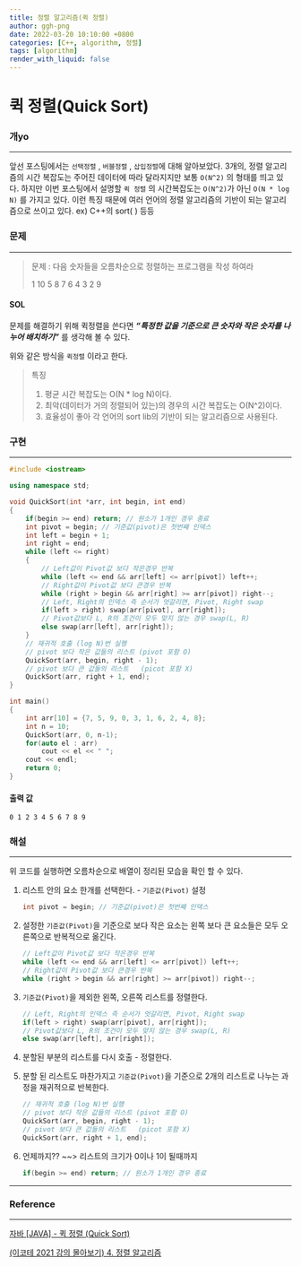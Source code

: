 ```yaml
---
title: 정렬 알고리즘(퀵 정렬)
author: ggh-png
date: 2022-03-20 10:10:00 +0800
categories: [C++, algorithm, 정렬]
tags: [algorithm]
render_with_liquid: false
---
```




# 퀵 정렬(Quick Sort)

### 개yo

---

앞선 포스팅에서는  `선택정렬` , `버블정렬` , `삽입정렬`에 대해 알아보았다. 3개의, 정렬 알고리즘의 시간 복잡도는 주어진 데이터에 따라 달라지지만 보통 `O(N^2)` 의 형태를 띄고 있다. 하지만 이번 포스팅에서 설명할 `퀵 정렬`  의 시간복잡도는 `O(N^2)`가 아닌 `O(N * log N)` 를 가지고 있다. 이런 특징 때문에 여러 언어의 정렬 알고리즘의 기반이 되는 알고리즘으로 쓰이고 있다. ex) C++의  sort( ) 등등

### 문제

---

> 문제 : 다음 숫자들을 오름차순으로 정렬하는 프로그램을 작성 하여라
> 
> 
> 1 10 5 8 7 6 4 3 2 9 
> 

#### SOL  

문제를 해결하기 위해 퀵정렬을 쓴다면 ***“특정한 값을 기준으로 큰 숫자와 작은 숫자를 나누어 배치하기”***  를 생각해 볼 수 있다. 

위와 같은 방식을 `퀵정렬` 이라고 한다.

   

> 특징
> 
> 1. 평균 시간 복잡도는 O(N * log N)이다.   
> 2. 최악(데이터가 거의 정렬되어 있는)의 경우의 시간 복잡도는 O(N^2)이다. 
> 3. 효율성이 좋아  각 언어의 sort lib의 기반이 되는 알고리즘으로 사용된다. 

### 구현

---

```cpp
#include <iostream>

using namespace std; 

void QuickSort(int *arr, int begin, int end)
{
    if(begin >= end) return; // 원소가 1개인 경우 종료
    int pivot = begin; // 기준값(pivot)은 첫번째 인덱스 
    int left = begin + 1;
    int right = end;
    while (left <= right)
    {
        // Left값이 Pivot값 보다 작은경우 반복
        while (left <= end && arr[left] <= arr[pivot]) left++;
        // Right값이 Pivot값 보다 큰경우 반복
        while (right > begin && arr[right] >= arr[pivot]) right--; 
        // Left, Right의 인덱스 즉 순서가 엇갈리면, Pivot, Right swap
        if(left > right) swap(arr[pivot], arr[right]);
        // Pivot값보다 L, R의 조건이 모두 맞지 않는 경우 swap(L, R)
        else swap(arr[left], arr[right]);
    }
    // 재귀적 호출 (log N)번 실행
    // pivot 보다 작은 값들의 리스트 (pivot 포함 O)
    QuickSort(arr, begin, right - 1); 
    // pivot 보다 큰 값들의 리스트   (picot 포함 X)
    QuickSort(arr, right + 1, end);
}

int main()
{
    int arr[10] = {7, 5, 9, 0, 3, 1, 6, 2, 4, 8};
    int n = 10;
    QuickSort(arr, 0, n-1);
    for(auto el : arr)
        cout << el << " ";
    cout << endl;
    return 0;
}
```

#### 출력 값

```
0 1 2 3 4 5 6 7 8 9 
```

### 해설

---

위 코드를 실행하면 오름차순으로 배열이 정리된 모습을 확인 할 수 있다. 

1. 리스트 안의 요소 한개를 선택한다. - `기준값(Pivot)` 설정 
    
    ```cpp
    int pivot = begin; // 기준값(pivot)은 첫번째 인덱스 
    ```
    
2. 설정한 `기준값(Pivot)`을 기준으로 보다 작은 요소는 왼쪽 보다 큰 요소들은 모두 오른쪽으로 반복적으로 옮긴다.
    
    ```cpp
    // Left값이 Pivot값 보다 작은경우 반복
    while (left <= end && arr[left] <= arr[pivot]) left++;
    // Right값이 Pivot값 보다 큰경우 반복
    while (right > begin && arr[right] >= arr[pivot]) right--; 
    ```
    
     
    
3.  `기준값(Pivot)`을 제외한 왼쪽, 오른쪽 리스트를 정렬한다. 
    
    ```cpp
    // Left, Right의 인덱스 즉 순서가 엇갈리면, Pivot, Right swap
    if(left > right) swap(arr[pivot], arr[right]);
    // Pivot값보다 L, R의 조건이 모두 맞지 않는 경우 swap(L, R)
    else swap(arr[left], arr[right]);
    ```
    
4. 분할된 부분의 리스트를 다시 호출 - 정렬한다. 
5. 분할 된 리스트도 마찬가지고  `기준값(Pivot)`을 기준으로 2개의 리스트로 나누는 과정을 재귀적으로 반복한다.
    
    ```cpp
    // 재귀적 호출 (log N)번 실행
    // pivot 보다 작은 값들의 리스트 (pivot 포함 O)
    QuickSort(arr, begin, right - 1); 
    // pivot 보다 큰 값들의 리스트   (picot 포함 X)
    QuickSort(arr, right + 1, end); 
    ```
    
6. 언제까지?? ~~> 리스트의 크기가 0이나 1이 될때까지
    
    ```cpp
    if(begin >= end) return; // 원소가 1개인 경우 종료
    ```
    

---

### Reference

---

[자바 [JAVA] - 퀵 정렬 (Quick Sort)](https://st-lab.tistory.com/250)

[(이코테 2021 강의 몰아보기) 4. 정렬 알고리즘](https://www.youtube.com/watch?v=KGyK-pNvWos&list=PLRx0vPvlEmdAghTr5mXQxGpHjWqSz0dgC&index=4)